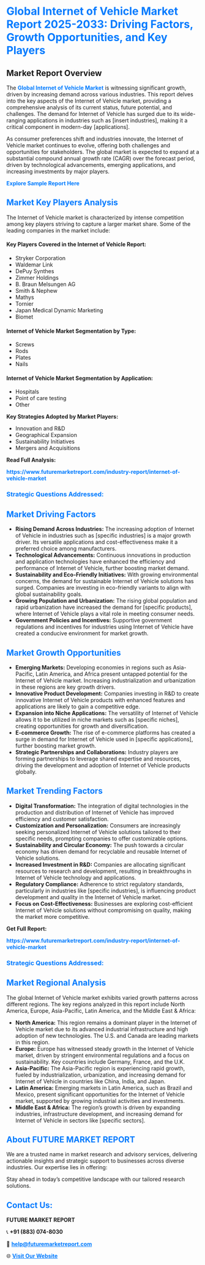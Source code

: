<h1 style="color: #007BFF;">Global Internet of Vehicle Market Report 2025-2033: Driving Factors, Growth Opportunities, and Key Players</h1>

<section id="overview">
<h2>Market Report Overview</h2>
<p>The <a href="https://www.futuremarketreport.com/industry-report/internet-of-vehicle-market" style="color: #007BFF; text-decoration: none;"><strong>Global Internet of Vehicle Market</strong></a> is witnessing significant growth, driven by increasing demand across various industries. This report delves into the key aspects of the Internet of Vehicle market, providing a comprehensive analysis of its current status, future potential, and challenges. The demand for Internet of Vehicle has surged due to its wide-ranging applications in industries such as [insert industries], making it a critical component in modern-day [applications].</p>
<p>As consumer preferences shift and industries innovate, the Internet of Vehicle market continues to evolve, offering both challenges and opportunities for stakeholders. The global market is expected to expand at a substantial compound annual growth rate (CAGR) over the forecast period, driven by technological advancements, emerging applications, and increasing investments by major players.</p>
</section>

<section id="overview">
<p><a href="https://www.futuremarketreport.com/request-sample/reportId=35947" style="color: #007BFF; text-decoration: none;"><strong>Explore Sample Report Here</strong></a></p>
</section>

<section id="key-players">
<h2 style="color: #007BFF;">Market Key Players Analysis</h2>
<p>The Internet of Vehicle market is characterized by intense competition among key players striving to capture a larger market share. Some of the leading companies in the market include:</p>
<h4>Key Players Covered in the Internet of Vehicle Report:</h4>
<ul><li>Stryker Corporation</li><li>Waldemar Link</li><li>DePuy Synthes</li><li>Zimmer Holdings</li><li>B. Braun Melsungen AG</li><li>Smith &amp; Nephew</li><li>Mathys</li><li>Tornier</li><li>Japan Medical Dynamic Marketing</li><li>Biomet</li></ul>
<h4>Internet of Vehicle Market Segmentation by Type:</h4>
<ul><li>Screws</li><li>Rods</li><li>Plates</li><li>Nails</li></ul>

<h4>Internet of Vehicle Market Segmentation by Application:</h4>
<ul><li>Hospitals</li><li>Point of care testing</li><li>Other</li></ul>
<p><strong>Key Strategies Adopted by Market Players:</strong></p>
<ul>
<li>Innovation and R&D</li>
<li>Geographical Expansion</li>
<li>Sustainability Initiatives</li>
<li>Mergers and Acquisitions</li>
</ul>
</section>

<section>
<p><strong>Read Full Analysis: </strong></p><a href="https://www.futuremarketreport.com/industry-report/internet-of-vehicle-market" style="color: #007BFF; text-decoration: none;"><strong>https://www.futuremarketreport.com/industry-report/internet-of-vehicle-market</strong></a>
<h3 style="color: #007BFF;">Strategic Questions Addressed:</h3>
</section>

<section id="driving-factors">
<h2 style="color: #007BFF;">Market Driving Factors</h2>
<ul>
<li><strong>Rising Demand Across Industries:</strong> The increasing adoption of Internet of Vehicle in industries such as [specific industries] is a major growth driver. Its versatile applications and cost-effectiveness make it a preferred choice among manufacturers.</li>
<li><strong>Technological Advancements:</strong> Continuous innovations in production and application technologies have enhanced the efficiency and performance of Internet of Vehicle, further boosting market demand.</li>
<li><strong>Sustainability and Eco-Friendly Initiatives:</strong> With growing environmental concerns, the demand for sustainable Internet of Vehicle solutions has surged. Companies are investing in eco-friendly variants to align with global sustainability goals.</li>
<li><strong>Growing Population and Urbanization:</strong> The rising global population and rapid urbanization have increased the demand for [specific products], where Internet of Vehicle plays a vital role in meeting consumer needs.</li>
<li><strong>Government Policies and Incentives:</strong> Supportive government regulations and incentives for industries using Internet of Vehicle have created a conducive environment for market growth.</li>
</ul>
</section>

<section id="growth-opportunities">
<h2 style="color: #007BFF;">Market Growth Opportunities</h2>
<ul>
<li><strong>Emerging Markets:</strong> Developing economies in regions such as Asia-Pacific, Latin America, and Africa present untapped potential for the Internet of Vehicle market. Increasing industrialization and urbanization in these regions are key growth drivers.</li>
<li><strong>Innovative Product Development:</strong> Companies investing in R&D to create innovative Internet of Vehicle products with enhanced features and applications are likely to gain a competitive edge.</li>
<li><strong>Expansion into Niche Applications:</strong> The versatility of Internet of Vehicle allows it to be utilized in niche markets such as [specific niches], creating opportunities for growth and diversification.</li>
<li><strong>E-commerce Growth:</strong> The rise of e-commerce platforms has created a surge in demand for Internet of Vehicle used in [specific applications], further boosting market growth.</li>
<li><strong>Strategic Partnerships and Collaborations:</strong> Industry players are forming partnerships to leverage shared expertise and resources, driving the development and adoption of Internet of Vehicle products globally.</li>
</ul>
</section>

<section id="trending-factors">
<h2 style="color: #007BFF;">Market Trending Factors</h2>
<ul>
<li><strong>Digital Transformation:</strong> The integration of digital technologies in the production and distribution of Internet of Vehicle has improved efficiency and customer satisfaction.</li>
<li><strong>Customization and Personalization:</strong> Consumers are increasingly seeking personalized Internet of Vehicle solutions tailored to their specific needs, prompting companies to offer customizable options.</li>
<li><strong>Sustainability and Circular Economy:</strong> The push towards a circular economy has driven demand for recyclable and reusable Internet of Vehicle solutions.</li>
<li><strong>Increased Investment in R&D:</strong> Companies are allocating significant resources to research and development, resulting in breakthroughs in Internet of Vehicle technology and applications.</li>
<li><strong>Regulatory Compliance:</strong> Adherence to strict regulatory standards, particularly in industries like [specific industries], is influencing product development and quality in the Internet of Vehicle market.</li>
<li><strong>Focus on Cost-Effectiveness:</strong> Businesses are exploring cost-efficient Internet of Vehicle solutions without compromising on quality, making the market more competitive.</li>
</ul>
</section>

<section>
<p><strong>Get Full Report: </strong></p><a href="https://www.futuremarketreport.com/industry-report/internet-of-vehicle-market" style="color: #007BFF; text-decoration: none;"><strong>https://www.futuremarketreport.com/industry-report/internet-of-vehicle-market</strong></a>
<h3 style="color: #007BFF;">Strategic Questions Addressed:</h3>
</section>


<section id="regional-analysis">
<h2 style="color: #007BFF;">Market Regional Analysis</h2>
<p>The global Internet of Vehicle market exhibits varied growth patterns across different regions. The key regions analyzed in this report include North America, Europe, Asia-Pacific, Latin America, and the Middle East & Africa:</p>
<ul>
<li><strong>North America:</strong> This region remains a dominant player in the Internet of Vehicle market due to its advanced industrial infrastructure and high adoption of new technologies. The U.S. and Canada are leading markets in this region.</li>
<li><strong>Europe:</strong> Europe has witnessed steady growth in the Internet of Vehicle market, driven by stringent environmental regulations and a focus on sustainability. Key countries include Germany, France, and the U.K.</li>
<li><strong>Asia-Pacific:</strong> The Asia-Pacific region is experiencing rapid growth, fueled by industrialization, urbanization, and increasing demand for Internet of Vehicle in countries like China, India, and Japan.</li>
<li><strong>Latin America:</strong> Emerging markets in Latin America, such as Brazil and Mexico, present significant opportunities for the Internet of Vehicle market, supported by growing industrial activities and investments.</li>
<li><strong>Middle East & Africa:</strong> The region’s growth is driven by expanding industries, infrastructure development, and increasing demand for Internet of Vehicle in sectors like [specific sectors].</li>
</ul>
</section>

<footer>
<h2 style="color: #007BFF;">About FUTURE MARKET REPORT</h2>
<p>We are a trusted name in market research and advisory services, delivering actionable insights and strategic support to businesses across diverse industries. Our expertise lies in offering:</p>

<p>Stay ahead in today’s competitive landscape with our tailored research solutions.</p>

<h2 style="color: #007BFF;">Contact Us:</h2>
<p><strong>FUTURE MARKET REPORT</strong></p>
<p>📞 <strong>+91 (883) 074-8030</strong></p>
<p>📧 <strong><a href="mailto:help@futuremarketreport.com" style="color: #007BFF;">help@futuremarketreport.com</a></strong></p>
<p>🌐 <strong><a href="https://www.futuremarketreport.com/" style="color: #007BFF;">Visit Our Website</a></strong></p>
</footer>